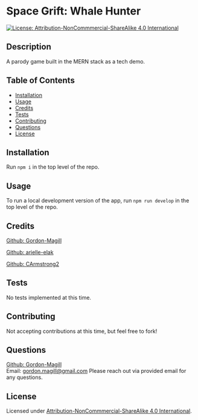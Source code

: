 # Space Grift: Whale Hunter
[![License: Attribution-NonCommmercial-ShareAlike 4.0 International](https://img.shields.io/badge/License-CC_BY--ND_4.0-lightgrey.svg)](https://creativecommons.org/licenses/by-nc-sa/4.0/)

## Description

A parody game built in the MERN stack as a tech demo. 

## Table of Contents

- [Installation](#installation)
- [Usage](#usage)
- [Credits](#credits)
- [Tests](#tests)
- [Contributing](#contributing)
- [Questions](#questions)
- [License](#license)

## Installation

Run ```npm i``` in the top level of the repo.

## Usage

To run a local development version of the app, run ```npm run develop``` in the top level of the repo.

## Credits

[Github: Gordon-Magill](https://github.com/Gordon-Magill)

[Github: arielle-elak](https://github.com/arielle-elak)

[Github: CArmstrong2](https://github.com/CArmstrong2)


## Tests

No tests implemented at this time.

## Contributing

Not accepting contributions at this time, but feel free to fork!

## Questions

[Github: Gordon-Magill](https://github.com/Gordon-Magill)<br>
Email: gordon.magill@gmail.com
Please reach out via provided email for any questions.

## License

Licensed under [Attribution-NonCommmercial-ShareAlike 4.0 International](https://creativecommons.org/licenses/by-nc-sa/4.0/).